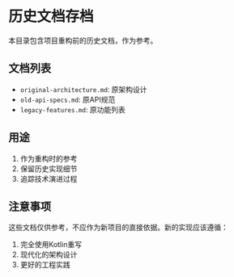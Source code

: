 # 历史文档存档

本目录包含项目重构前的历史文档，作为参考。

## 文档列表

- `original-architecture.md`: 原架构设计
- `old-api-specs.md`: 原API规范
- `legacy-features.md`: 原功能列表

## 用途

1. 作为重构时的参考
2. 保留历史实现细节
3. 追踪技术演进过程

## 注意事项

这些文档仅供参考，不应作为新项目的直接依据。新的实现应该遵循：

1. 完全使用Kotlin重写
2. 现代化的架构设计
3. 更好的工程实践